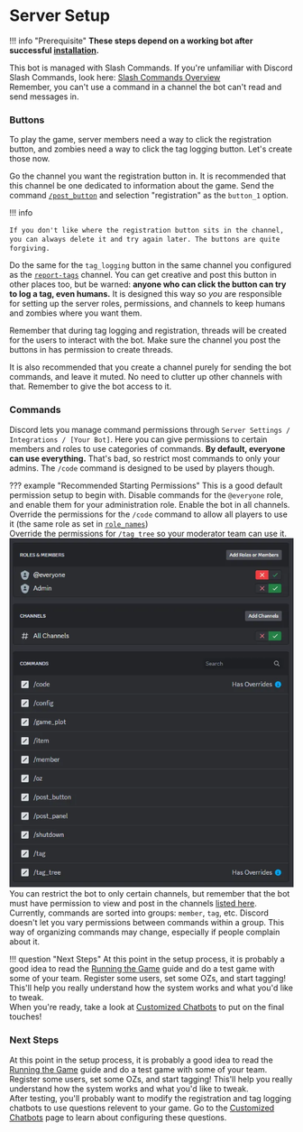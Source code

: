 # Server Setup

!!! info "Prerequisite"
        **These steps depend on a working bot after successful [installation](installation.md).**

This bot is managed with Slash Commands. If you're unfamiliar with Discord Slash Commands, look here: [Slash Commands Overview](commands.md#overview)  
Remember, you can't use a command in a channel the bot can't read and send messages in.

### Buttons


To play the game, server members need a way to click the registration button, and zombies need a way to click the tag logging button. Let's create those now. 

Go the channel you want the registration button in. It is recommended that this channel be one dedicated to information about the game. 
Send the command [`/post_button`](commands.md#post_button) and selection "registration" as the `button_1` option. 



!!! info

    If you don't like where the registration button sits in the channel, you can always delete it and try again later. The buttons are quite forgiving.

Do the same for the `tag_logging` button in the same channel you configured as the [`report-tags`](config_options.md#report-tags) channel. You can get creative and post this button in other places too, but be warned: **anyone who can click the button can try to log a tag, even humans.** It is designed this way so *you* are responsible for setting up the server roles, permissions, and channels to keep humans and zombies where you want them.

Remember that during tag logging and registration, threads will be created for the users to interact with the bot. Make sure the channel you post the buttons in has permission to create threads.

It is also recommended that you create a channel purely for sending the bot commands, and leave it muted. No need to clutter up other channels with that. Remember to give the bot access to it.


### Commands

Discord lets you manage command permissions through `Server Settings / Integrations / [Your Bot]`. Here you can give permissions to certain members and roles to use categories of commands. **By default, everyone can use everything.** That's bad, so restrict most commands to only your admins. The `/code` command is designed to be used by players though.

??? example "Recommended Starting Permissions"
    This is a good default permission setup to begin with. Disable commands for the `@everyone` role, and enable them for your administration role. Enable the bot in all channels.
    Override the permissions for the `/code` command to allow all players to use it (the same role as set in [`role_names`](config_options.md#role_names))  
    Override the permissions for `/tag_tree` so your moderator team can use it.
    ![Discord Permissions Example](img/command_permissions_1.webp)  
    You can restrict the bot to only certain channels, but remember that the bot must have permission to view and post in the channels [listed here](config_options.md#channel_names).
Currently, commands are sorted into groups: `member`, `tag`, etc. Discord doesn't let you vary permissions between commands within a group. This way of organizing commands may change, especially if people complain about it.

!!! question "Next Steps"
        At this point in the setup process, it is probably a good idea to read the [Running the Game](running_the_game.md) guide and do a test game with some of your team. Register some users, set some OZs, and start tagging! This'll help you really understand how the system works and what you'd like to tweak.  
        When you're ready, take a look at [Customized Chatbots](customized_chatbots.md) to put on the final touches!

### Next Steps

At this point in the setup process, it is probably a good idea to read the [Running the Game](running_the_game.md) guide and do a test game with some of your team. Register some users, set some OZs, and start tagging! This'll help you really understand how the system works and what you'd like to tweak.  
After testing, you'll probably want to modify the registration and tag logging chatbots to use questions relevent to your game.
Go to the [Customized Chatbots](customized_chatbots.md) page to learn about configuring these questions.
